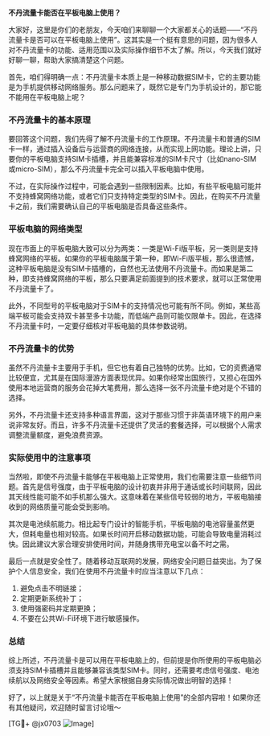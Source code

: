 **不丹流量卡能否在平板电脑上使用？**

大家好，这里是你们的老朋友，今天咱们来聊聊一个大家都关心的话题——“不丹流量卡是否可以在平板电脑上使用”。这其实是一个挺有意思的问题，因为很多人对不丹流量卡的功能、适用范围以及实际操作细节不太了解。所以，今天我们就好好聊一聊，帮助大家搞清楚这个问题。

首先，咱们得明确一点：不丹流量卡本质上是一种移动数据SIM卡，它的主要功能是为手机提供移动网络服务。那么问题来了，既然它是专门为手机设计的，那它能不能用在平板电脑上呢？

### 不丹流量卡的基本原理

要回答这个问题，我们先得了解不丹流量卡的工作原理。不丹流量卡和普通的SIM卡一样，通过插入设备后与运营商的网络连接，从而实现上网功能。理论上讲，只要你的平板电脑支持SIM卡插槽，并且能兼容标准的SIM卡尺寸（比如nano-SIM或micro-SIM），那么不丹流量卡完全可以插入平板电脑中使用。

不过，在实际操作过程中，可能会遇到一些限制因素。比如，有些平板电脑可能并不支持蜂窝网络功能，或者它们只支持特定类型的SIM卡。因此，在购买不丹流量卡之前，我们需要确认自己的平板电脑是否具备这些条件。

### 平板电脑的网络类型

现在市面上的平板电脑大致可以分为两类：一类是Wi-Fi版平板，另一类则是支持蜂窝网络的平板。如果你的平板电脑属于第一种，即Wi-Fi版平板，那么很遗憾，这种平板电脑是没有SIM卡插槽的，自然也无法使用不丹流量卡。而如果是第二种，即支持蜂窝网络的平板，那么只要满足前面提到的技术要求，就可以正常使用不丹流量卡了。

此外，不同型号的平板电脑对于SIM卡的支持情况也可能有所不同。例如，某些高端平板可能会支持双卡甚至多卡功能，而低端产品则可能仅限单卡。因此，在选择不丹流量卡时，一定要仔细核对平板电脑的具体参数说明。

### 不丹流量卡的优势

虽然不丹流量卡主要用于手机，但它也有着自己独特的优势。比如，它的资费通常比较便宜，尤其是在国际漫游方面表现优异。如果你经常出国旅行，又担心在国外使用本地运营商的服务会花掉大笔费用，那么选择一张不丹流量卡绝对是个不错的选择。

另外，不丹流量卡还支持多种语言界面，这对于那些习惯于非英语环境下的用户来说非常友好。而且，许多不丹流量卡还提供了灵活的套餐选择，可以根据个人需求调整流量额度，避免浪费资源。

### 实际使用中的注意事项

当然啦，即使不丹流量卡能够在平板电脑上正常使用，我们也需要注意一些细节问题。首先是信号强度，由于平板电脑的设计初衷并非用于通话或长时间联网，因此其天线性能可能不如手机那么强大。这意味着在某些信号较弱的地方，平板电脑接收到的网络质量可能会受到影响。

其次是电池续航能力。相比起专门设计的智能手机，平板电脑的电池容量虽然更大，但耗电量也相对较高。如果长时间开启移动数据功能，可能会导致电量消耗过快。因此建议大家合理安排使用时间，并随身携带充电宝以备不时之需。

最后一点就是安全性了。随着移动互联网的发展，网络安全问题日益突出。为了保护个人信息安全，我们在使用不丹流量卡时应当注意以下几点：

1. 避免点击不明链接；
2. 定期更新系统补丁；
3. 使用强密码并定期更换；
4. 不要在公共Wi-Fi环境下进行敏感操作。

### 总结

综上所述，不丹流量卡是可以用在平板电脑上的，但前提是你所使用的平板电脑必须支持SIM卡插槽并且能够兼容该类型SIM卡。同时，还需要考虑信号强度、电池续航以及网络安全等因素。希望大家根据自身实际情况做出明智的选择！

好了，以上就是关于“不丹流量卡能否在平板电脑上使用”的全部内容啦！如果你还有其他疑问，欢迎随时留言讨论哦～

[TG💪+ @jx0703 ![Image](https://github.com/user-attachments/assets/dbca1d08-cadb-493c-b0ec-ad6f7a83f270)]